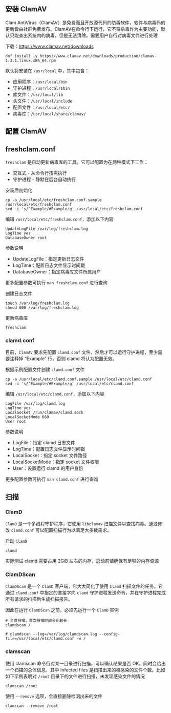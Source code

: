 ## 安装 ClamAV

Clam AntiVirus（ClamAV）是免费而且开放源代码的防毒软件，软件与病毒码的更新皆由社群免费发布。ClamAV在命令行下运行，它不将杀毒作为主要功能，默认只能查出系统内的病毒，但是无法清除。需要用户自行对病毒文件进行处理

下载：<https://www.clamav.net/downloads>

```
dnf install -y https://www.clamav.net/downloads/production/clamav-1.3.1.linux.x86_64.rpm
```

默认将安装在 `/usr/local` 中，其中包含：

- 应用程序：`/usr/local/bin`
- 守护进程：`/usr/local/sbin`
- 库文件：`/usr/local/lib`
- 头文件：`/usr/local/include`
- 配置文件：`/usr/local/etc/`
- 病毒库：`/usr/local/share/clamav/`

## 配置 ClamAV

## freshclam.conf

`freshclam` 是自动更新病毒库的工具。它可以配置为在两种模式下工作：

- 交互式 - 从命令行按需执行
- 守护进程 - 静默在后台自动执行

安装后初始化

```
cp -a /usr/local/etc/freshclam.conf.sample /usr/local/etc/freshclam.conf
sed -i 's/^Example/#Example/g' /usr/local/etc/freshclam.conf
```

编辑 `/usr/local/etc/freshclam.conf`，添加以下内容

```
UpdateLogFile /var/log/freshclam.log
LogTime yes
DatabaseOwner root
```

参数说明

- UpdateLogFile：指定更新日志文件
- LogTime：配置日志文件显示时间戳
- DatabaseOwner：指定病毒库文件所属用户

更多配置参数可执行 `man freshclam.conf` 进行查询

创建日志文件

```
touch /var/log/freshclam.log
chmod 600 /var/log/freshclam.log
```

更新病毒库

```
freshclam
```

### clamd.conf

目前，`ClamAV` 要求先配置 `clamd.conf` 文件，然后才可以运行守护进程，至少需要注释掉 “Example” 行，否则 clamd 将认为配置无效。

根据示例配置文件创建 `clamd.conf` 文件

```
cp -a /usr/local/etc/clamd.conf.sample /usr/local/etc/clamd.conf
sed -i 's/^Example/#Example/g' /usr/local/etc/clamd.conf
```

编辑 `/usr/local/etc/clamd.conf`，添加以下内容

```
LogFile /var/log/clamd.log
LogTime yes
LocalSocket /run/clamav/clamd.sock
LocalSocketMode 660
User root
```

参数说明

- LogFile：指定 clamd 日志文件
- LogTime：配置日志文件显示时间戳
- LocalSocket：指定 socket 文件路径
- LocalSocketMode：指定 socket 文件权限
- User：设置运行 clamd 的用户身份

更多配置参数可执行 `man clamd.conf` 进行查询

## 扫描

### ClamD

`ClamD` 是一个多线程守护程序，它使用 `libclamav` 扫描文件以查找病毒。通过修改 `clamd.conf` 可以配置扫描行为以满足大多数需求。

启动 `ClamD`

```
clamd
```

实际测试 clamd 需要占用 2GiB 左右的内存，启动前请确保有足够的内存资源

### ClamDScan

`ClamDScan` 是一个 `ClamD` 客户端，它大大简化了使用 `Clamd` 扫描文件的任务。它通过 `clamd.conf` 中指定的套接字向 `clamd` 守护进程发送命令，并在守护进程完成所有请求的扫描后生成扫描报告。

因此在运行 `ClamDScan` 之前，必须先运行一个 `ClamD` 实例

```
# 全盘扫描，首次扫描时间会比较长
clamdscan /

# clamdscan --log=/var/log/clamdscan.log --config-file=/usr/local/etc/clamd.conf -w /
```

### clamscan

使用 clamscan 命令行对某一目录进行扫描，可以确认结果是否 OK，同时会给出一个扫描的总体信息，其中 Infected files 是扫描出来的被感染的文件个数。比如如下示例表明对 `/root` 目录下的文件进行扫描，未发现感染文件的情况

```
clamscan /root
```

使用 `–-remove` 选项，会直接删除检测出来的文件

```
clamscan --remove /root
```



